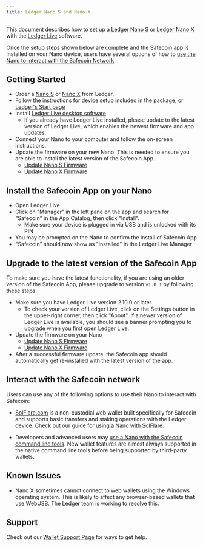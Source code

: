 ```yaml
---
title: Ledger Nano S and Nano X
---
```


This document describes how to set up a
[Ledger Nano S](https://shop.ledger.com/products/ledger-nano-s) or
[Ledger Nano X](https://shop.ledger.com/pages/ledger-nano-x)
with the [Ledger Live](https://www.ledger.com/ledger-live) software.

Once the setup steps shown below are complete and the Safecoin app is installed
on your Nano device, users have several options of how to
[use the Nano to interact with the Safecoin Network](#interact-with-the-solana-network)

## Getting Started

- Order a [Nano S](https://shop.ledger.com/products/ledger-nano-s) or
[Nano X](https://shop.ledger.com/pages/ledger-nano-x) from Ledger.
- Follow the instructions for device setup included in the package,
  or [Ledger's Start page](https://www.ledger.com/start/)
- Install [Ledger Live desktop software](https://www.ledger.com/ledger-live/)
  - If you already have Ledger Live installed, please update to the latest
  version of Ledger Live, which enables the newest firmware and app updates.
- Connect your Nano to your computer and follow the on-screen instructions.
- Update the firmware on your new Nano.  This is needed to ensure you are able
to install the latest version of the Safecoin App.
  - [Update Nano S Firmware](https://support.ledger.com/hc/en-us/articles/360002731113-Update-Ledger-Nano-S-firmware)
  - [Update Nano X Firmware](https://support.ledger.com/hc/en-us/articles/360013349800)

## Install the Safecoin App on your Nano

- Open Ledger Live
- Click on "Manager" in the left pane on the app and search for "Safecoin" in the
App Catalog, then click "Install".
  - Make sure your device is plugged in via USB and is unlocked with its PIN
- You may be prompted on the Nano to confirm the install of Safecoin App
- "Safecoin" should now show as "Installed" in the Ledger Live Manager

## Upgrade to the latest version of the Safecoin App

To make sure you have the latest functionality, if you are using an older version
of the Safecoin App, please upgrade to version `v1.0.1` by following these steps.

- Make sure you have Ledger Live version 2.10.0 or later.
  - To check your version of Ledger Live, click on the Settings button in the
 upper-right corner, then click "About".  If a newer version of Ledger Live is
 available, you should see a banner prompting you to upgrade when you first open
 Ledger Live.
- Update the firmware on your Nano
  - [Update Nano S Firmware](https://support.ledger.com/hc/en-us/articles/360002731113-Update-Ledger-Nano-S-firmware)
  - [Update Nano X Firmware](https://support.ledger.com/hc/en-us/articles/360013349800)
-  After a successful firmware update, the Safecoin app should automatically get
re-installed with the latest version of the app.

## Interact with the Safecoin network

Users can use any of the following options to use their Nano to interact with
Safecoin:

- [SolFlare.com](https://solflare.com/) is a non-custodial web wallet built
specifically for Safecoin and supports basic transfers and staking operations
with the Ledger device.
Check out our guide for [using a Nano with SolFlare](solflare.md).

- Developers and advanced users may
[use a Nano with the Safecoin command line tools](hardware-wallets/ledger.md).
New wallet features are almost always supported in the native command line tools
before being supported by third-party wallets.

## Known Issues

- Nano X sometimes cannot connect to web wallets using the Windows operating
system. This is likely to affect any browser-based wallets that use WebUSB.
The Ledger team is working to resolve this.

## Support

Check out our [Wallet Support Page](support.md) for ways to get help.
